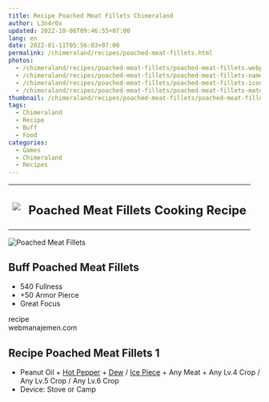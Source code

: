 ```yaml
---
title: Recipe Poached Meat Fillets Chimeraland
author: L3n4r0x
updated: 2022-10-06T09:46:55+07:00
lang: en
date: 2022-01-11T05:56:03+07:00
permalink: /chimeraland/recipes/poached-meat-fillets.html
photos:
  - /chimeraland/recipes/poached-meat-fillets/poached-meat-fillets.webp
  - /chimeraland/recipes/poached-meat-fillets/poached-meat-fillets-name.webp
  - /chimeraland/recipes/poached-meat-fillets/poached-meat-fillets-icon.webp
  - /chimeraland/recipes/poached-meat-fillets/poached-meat-fillets-material.webp
thumbnail: /chimeraland/recipes/poached-meat-fillets/poached-meat-fillets.webp
tags:
  - Chimeraland
  - Recipe
  - Buff
  - Food
categories:
  - Games
  - Chimeraland
  - Recipes
---
```


<section id="bootstrap-wrapper">
  <link
    rel="stylesheet"
    href="https://cdn.statically.io/gh/dimaslanjaka/Web-Manajemen/40ac3225/css/bootstrap-4.5-wrapper.css"
  />
  <div class="row mb-2">
    <div class="col-md-12 mb-2">
      <table class="table" id="post-info">
        <tbody>
          <tr>
            <td>
              <img
                class="d-inline-block me-2"
                src="/chimeraland/recipes/poached-meat-fillets/poached-meat-fillets-icon.webp"
                width="auto"
                height="auto"
              />
            </td>
            <td><h1 class="fs-5">Poached Meat Fillets Cooking Recipe</h1></td>
          </tr>
        </tbody>
      </table>
    </div>
  </div>
  <div class="card mb-2">
    <div class="row g-0">
      <div class="col-sm-4 position-relative mb-2">
        <img
          src="/chimeraland/recipes/poached-meat-fillets/poached-meat-fillets-material.webp"
          class="card-img fit-cover w-100 h-100"
          alt="Poached Meat Fillets"
          data-fancybox="true"
        />
      </div>
      <div class="col-sm-8 mb-2">
        <div class="card-body">
          <h2 class="card-title fs-5">Buff Poached Meat Fillets</h2>
          <div class="card-text">
            <ul>
              <li>540 Fullness</li>
              <li>+50 Armor Pierce</li>
              <li>Great Focus</li>
            </ul>
          </div>
          <span class="badge rounded-pill bg-dark text-white">recipe</span>
        </div>
        <div class="card-footer text-end text-muted">webmanajemen.com</div>
      </div>
    </div>
  </div>
  <div class="row mb-2">
    <div class="col-12 col-lg-6 recipe-item mb-2">
      <div class="card">
        <div class="card-body">
          <h2 class="card-title fs-5">Recipe Poached Meat Fillets 1</h2>
          <div class="card-text">
            <ul>
              <li>
                Peanut Oil<span> + </span
                ><a
                  class="text-decoration-none"
                  href="/chimeraland/materials/hot-pepper.html"
                  >Hot Pepper</a
                ><span> + </span
                ><a
                  class="text-decoration-none"
                  href="/chimeraland/materials/dew.html"
                  >Dew</a
                ><span> / </span
                ><a
                  class="text-decoration-none"
                  href="/chimeraland/materials/ice-piece.html"
                  >Ice Piece</a
                ><span> + </span>Any Meat<span> + </span>Any Lv.4 Crop<span>
                  / </span
                >Any Lv.5 Crop<span> / </span>Any Lv.6 Crop
              </li>
              <li>Device: Stove or Camp</li>
            </ul>
          </div>
        </div>
      </div>
    </div>
  </div>
</section>
